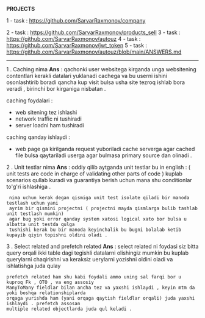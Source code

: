 **PROJECTS**

1 - task : https://github.com/SarvarRaxmonov/company

2 - task : https://github.com/SarvarRaxmonov/products_sell 
3 - task : https://github.com/SarvarRaxmonov/autouz 
4 - task : https://github.com/SarvarRaxmonov/jwt_token
5 - task : https://github.com/SarvarRaxmonov/autouz/blob/main/ANSWERS.md 


------------------------------------------------------------------------------------------------

1 . Caching nima
**Ans** : qachonki user websitega kirganda unga websitening contentlari kerakli datalari yuklanadi cachega va 
bu userni ishini osonlashtirib boradi qancha kup visit bulsa usha site tezroq ishlab bora veradi ,  birinchi 
bor kirganiga nisbatan .

caching foydalari : 
  * web sitening tez ishlashi
  * network traffic ni  tushiradi 
  * server loadni ham tushiradi

caching qanday ishlaydi : 
  * web page ga kirilganda request yuboriladi cache serverga agar cached file bulsa qaytariladi userga 
   agar bulmasa primary source dan olinadi .

2 . Unit testlar nima
**Ans** : oddiy qilib aytganda unit testlar bu in english : ( unit tests are code in charge of validating other parts of code )
     kuplab scenarios qullab kuradi va guarantiya berish uchun mana shu conditionlar to'g'ri ishlashiga .
     
     nima uchun kerak degan qismiga unit test isolate qiladi bir manoda testlash uchun yani 
     ayrim bir qismini projectni ( projectni mayda qismlarga bulib tashlab unit testlash mumkin)
     agar bug yoki error qanday system xatosi logical xato bor bulsa u albatta unit testda qulga 
     tushishi kerak bu bir manoda keyinchalik bu bugni bolalab ketib kupayib qiyin topishni oldini oladi .

3 . Select related and prefetch related 
**Ans** : select related ni foydasi siz bitta query orqali ikki table dagi tegishli datalarni olishingiz 
    mumkin bu kuplab querylarni chaqirishni va keraksiz uerylarni yozishni oldini oladi va ishlatishga juda qulay 
    
    prefetch related ham shu kabi foydali ammo uning sal farqi bor u kuproq Fk , OTO , va eng assosiy 
    ManyToMany fieldlar bilan ancha tez va yaxshi ishlaydi , keyin mtm da yoki boshqa relationshiplarda 
    orqaga yurishda ham (yani orqaga qaytish fieldlar orqali) juda yaxshi ishlaydi . prefetch assosan
    multiple related objectlarda juda qul keladi .